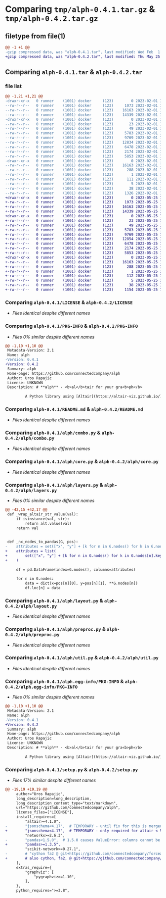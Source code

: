 # Comparing `tmp/alph-0.4.1.tar.gz` & `tmp/alph-0.4.2.tar.gz`

## filetype from file(1)

```diff
@@ -1 +1 @@
-gzip compressed data, was "alph-0.4.1.tar", last modified: Wed Feb  1 17:20:05 2023, max compression
+gzip compressed data, was "alph-0.4.2.tar", last modified: Thu May 25 12:41:51 2023, max compression
```

## Comparing `alph-0.4.1.tar` & `alph-0.4.2.tar`

### file list

```diff
@@ -1,21 +1,21 @@
-drwxr-xr-x   0 runner    (1001) docker     (123)        0 2023-02-01 17:20:05.333301 alph-0.4.1/
--rw-r--r--   0 runner    (1001) docker     (123)     1073 2023-02-01 17:18:05.000000 alph-0.4.1/LICENSE
--rw-r--r--   0 runner    (1001) docker     (123)    16163 2023-02-01 17:20:05.333301 alph-0.4.1/PKG-INFO
--rw-r--r--   0 runner    (1001) docker     (123)    14339 2023-02-01 17:18:05.000000 alph-0.4.1/README.md
-drwxr-xr-x   0 runner    (1001) docker     (123)        0 2023-02-01 17:20:05.333301 alph-0.4.1/alph/
--rw-r--r--   0 runner    (1001) docker     (123)       23 2023-02-01 17:18:05.000000 alph-0.4.1/alph/__init__.py
--rw-r--r--   0 runner    (1001) docker     (123)       49 2023-02-01 17:20:04.000000 alph-0.4.1/alph/__version__.py
--rw-r--r--   0 runner    (1001) docker     (123)     5783 2023-02-01 17:18:05.000000 alph-0.4.1/alph/combo.py
--rw-r--r--   0 runner    (1001) docker     (123)     9769 2023-02-01 17:18:05.000000 alph-0.4.1/alph/core.py
--rw-r--r--   0 runner    (1001) docker     (123)    12834 2023-02-01 17:18:05.000000 alph-0.4.1/alph/layers.py
--rw-r--r--   0 runner    (1001) docker     (123)     6478 2023-02-01 17:18:05.000000 alph-0.4.1/alph/layout.py
--rw-r--r--   0 runner    (1001) docker     (123)     2174 2023-02-01 17:18:05.000000 alph-0.4.1/alph/preproc.py
--rw-r--r--   0 runner    (1001) docker     (123)     5853 2023-02-01 17:18:05.000000 alph-0.4.1/alph/util.py
-drwxr-xr-x   0 runner    (1001) docker     (123)        0 2023-02-01 17:20:05.333301 alph-0.4.1/alph.egg-info/
--rw-r--r--   0 runner    (1001) docker     (123)    16163 2023-02-01 17:20:05.000000 alph-0.4.1/alph.egg-info/PKG-INFO
--rw-r--r--   0 runner    (1001) docker     (123)      288 2023-02-01 17:20:05.000000 alph-0.4.1/alph.egg-info/SOURCES.txt
--rw-r--r--   0 runner    (1001) docker     (123)        1 2023-02-01 17:20:05.000000 alph-0.4.1/alph.egg-info/dependency_links.txt
--rw-r--r--   0 runner    (1001) docker     (123)      111 2023-02-01 17:20:05.000000 alph-0.4.1/alph.egg-info/requires.txt
--rw-r--r--   0 runner    (1001) docker     (123)        5 2023-02-01 17:20:05.000000 alph-0.4.1/alph.egg-info/top_level.txt
--rw-r--r--   0 runner    (1001) docker     (123)       38 2023-02-01 17:20:05.333301 alph-0.4.1/setup.cfg
--rw-r--r--   0 runner    (1001) docker     (123)     1326 2023-02-01 17:18:05.000000 alph-0.4.1/setup.py
+drwxr-xr-x   0 runner    (1001) docker     (123)        0 2023-05-25 12:41:51.334094 alph-0.4.2/
+-rw-r--r--   0 runner    (1001) docker     (123)     1073 2023-05-25 12:39:46.000000 alph-0.4.2/LICENSE
+-rw-r--r--   0 runner    (1001) docker     (123)    16163 2023-05-25 12:41:51.334094 alph-0.4.2/PKG-INFO
+-rw-r--r--   0 runner    (1001) docker     (123)    14339 2023-05-25 12:39:46.000000 alph-0.4.2/README.md
+drwxr-xr-x   0 runner    (1001) docker     (123)        0 2023-05-25 12:41:51.330093 alph-0.4.2/alph/
+-rw-r--r--   0 runner    (1001) docker     (123)       23 2023-05-25 12:39:46.000000 alph-0.4.2/alph/__init__.py
+-rw-r--r--   0 runner    (1001) docker     (123)       49 2023-05-25 12:41:50.000000 alph-0.4.2/alph/__version__.py
+-rw-r--r--   0 runner    (1001) docker     (123)     5783 2023-05-25 12:39:46.000000 alph-0.4.2/alph/combo.py
+-rw-r--r--   0 runner    (1001) docker     (123)     9769 2023-05-25 12:39:46.000000 alph-0.4.2/alph/core.py
+-rw-r--r--   0 runner    (1001) docker     (123)    12854 2023-05-25 12:39:46.000000 alph-0.4.2/alph/layers.py
+-rw-r--r--   0 runner    (1001) docker     (123)     6478 2023-05-25 12:39:46.000000 alph-0.4.2/alph/layout.py
+-rw-r--r--   0 runner    (1001) docker     (123)     2174 2023-05-25 12:39:46.000000 alph-0.4.2/alph/preproc.py
+-rw-r--r--   0 runner    (1001) docker     (123)     5853 2023-05-25 12:39:46.000000 alph-0.4.2/alph/util.py
+drwxr-xr-x   0 runner    (1001) docker     (123)        0 2023-05-25 12:41:51.334094 alph-0.4.2/alph.egg-info/
+-rw-r--r--   0 runner    (1001) docker     (123)    16163 2023-05-25 12:41:51.000000 alph-0.4.2/alph.egg-info/PKG-INFO
+-rw-r--r--   0 runner    (1001) docker     (123)      288 2023-05-25 12:41:51.000000 alph-0.4.2/alph.egg-info/SOURCES.txt
+-rw-r--r--   0 runner    (1001) docker     (123)        1 2023-05-25 12:41:51.000000 alph-0.4.2/alph.egg-info/dependency_links.txt
+-rw-r--r--   0 runner    (1001) docker     (123)      112 2023-05-25 12:41:51.000000 alph-0.4.2/alph.egg-info/requires.txt
+-rw-r--r--   0 runner    (1001) docker     (123)        5 2023-05-25 12:41:51.000000 alph-0.4.2/alph.egg-info/top_level.txt
+-rw-r--r--   0 runner    (1001) docker     (123)       38 2023-05-25 12:41:51.334094 alph-0.4.2/setup.cfg
+-rw-r--r--   0 runner    (1001) docker     (123)     1154 2023-05-25 12:39:46.000000 alph-0.4.2/setup.py
```

### Comparing `alph-0.4.1/LICENSE` & `alph-0.4.2/LICENSE`

 * *Files identical despite different names*

### Comparing `alph-0.4.1/PKG-INFO` & `alph-0.4.2/PKG-INFO`

 * *Files 0% similar despite different names*

```diff
@@ -1,10 +1,10 @@
 Metadata-Version: 2.1
 Name: alph
-Version: 0.4.1
+Version: 0.4.2
 Summary: alph
 Home-page: https://github.com/connectedcompany/alph
 Author: Uros Rapajic
 License: UNKNOWN
 Description: # **alph** - <b>al</b>tair for your gra<b>ph</b>
         
         A Python library using [Altair](https://altair-viz.github.io/) for declarative, data-driven network visualisation.
```

### Comparing `alph-0.4.1/README.md` & `alph-0.4.2/README.md`

 * *Files identical despite different names*

### Comparing `alph-0.4.1/alph/combo.py` & `alph-0.4.2/alph/combo.py`

 * *Files identical despite different names*

### Comparing `alph-0.4.1/alph/core.py` & `alph-0.4.2/alph/core.py`

 * *Files identical despite different names*

### Comparing `alph-0.4.1/alph/layers.py` & `alph-0.4.2/alph/layers.py`

 * *Files 0% similar despite different names*

```diff
@@ -42,15 +42,17 @@
 def _wrap_altair_str_value(val):
     if isinstance(val, str):
         return alt.value(val)
     return val
 
 
 def _nx_nodes_to_pandas(G, pos):
-    attributes = set(["x", "y"] + [k for n in G.nodes() for k in G.nodes[n].keys()])
+    attributes = list(
+        set(["x", "y"] + [k for n in G.nodes() for k in G.nodes[n].keys()])
+    )
 
     df = pd.DataFrame(index=G.nodes(), columns=attributes)
 
     for n in G.nodes:
         data = dict(x=pos[n][0], y=pos[n][1], **G.nodes[n])
         df.loc[n] = data
```

### Comparing `alph-0.4.1/alph/layout.py` & `alph-0.4.2/alph/layout.py`

 * *Files identical despite different names*

### Comparing `alph-0.4.1/alph/preproc.py` & `alph-0.4.2/alph/preproc.py`

 * *Files identical despite different names*

### Comparing `alph-0.4.1/alph/util.py` & `alph-0.4.2/alph/util.py`

 * *Files identical despite different names*

### Comparing `alph-0.4.1/alph.egg-info/PKG-INFO` & `alph-0.4.2/alph.egg-info/PKG-INFO`

 * *Files 0% similar despite different names*

```diff
@@ -1,10 +1,10 @@
 Metadata-Version: 2.1
 Name: alph
-Version: 0.4.1
+Version: 0.4.2
 Summary: alph
 Home-page: https://github.com/connectedcompany/alph
 Author: Uros Rapajic
 License: UNKNOWN
 Description: # **alph** - <b>al</b>tair for your gra<b>ph</b>
         
         A Python library using [Altair](https://altair-viz.github.io/) for declarative, data-driven network visualisation.
```

### Comparing `alph-0.4.1/setup.py` & `alph-0.4.2/setup.py`

 * *Files 17% similar despite different names*

```diff
@@ -19,19 +19,19 @@
     author="Uros Rapajic",
     long_description=long_description,
     long_description_content_type="text/markdown",
     url="https://github.com/connectedcompany/alph",
     license_files=["LICENSE"],
     install_requires=[
         "altair>=4.1.0",
-        "jsonschema<4.17",  # TEMPORARY - until fix for this is merged into altair: https://github.com/altair-viz/altair/issues/2705, either via 5.0 or via intermediate release - https://github.com/altair-viz/altair/pull/2827
+        "jsonschema<4.17",  # TEMPORARY - only required for altair < 5, due to https://github.com/altair-viz/altair/issues/2705
         "networkx>=2.6.3",
-        "pandas<1.5.0",  # 1.5.0 causes ValueError: columns cannot be a set when plotting altair facets
+        "pandas>=1.3.5",
         "scikit-network>=0.27.1",
-        # "cython fa2 @ git+https://github.com/connectedcompany/forceatlas2.git",
+        # also cython, fa2, @ git+https://github.com/connectedcompany/forceatlas2.git"
     ],
     extras_require={
         "graphviz": [
             "pygraphviz>=1.10",
         ],
     },
     python_requires=">=3.8",
```

